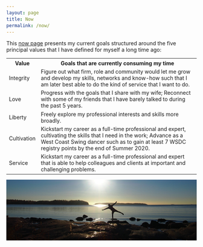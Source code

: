 ```yaml
---
layout: page
title: Now
permalink: /now/
---
```


This [now page][nowabout] presents my current goals structured around the five 
principal values that I have defined for myself a long time ago:

<table>
  <tr>
    <th>Value</th> <th>Goals that are currently consuming my time</th>
  </tr>
  <tr>
    <td>Integrity</td> <td>Figure out what firm, role and community would let 
    me grow and develop my skills, networks and know-how such that I am later 
    best able to do the kind of service that I want to do.</td>
  </tr>
  <tr>
    <td>Love</td> <td>Progress with the goals that I share with my wife; 
    Reconnect with some of my friends that I have barely talked to during the 
    past 5 years.</td>
  </tr>
  <tr>
    <td>Liberty</td> <td>Freely explore my professional interests and skills 
    more broadly.</td>
  </tr>
  <tr>
    <td>Cultivation</td> <td>Kickstart my career as a full-time professional 
    and expert, cultivating the skills that I need in the work; Advance as a 
    West Coast Swing dancer such as to gain at least 7 WSDC registry points by 
    the end of Summer 2020.</td>
  </tr>
  <tr>
    <td>Service</td> <td>Kickstart my career as a full-time professional and 
    expert that is able to help colleagues and clients at important and 
    challenging problems.</td>
  </tr>
</table>

![A silhouette of me balancing over rocks in Lauttasaari in late fall with the sun setting over the sea][photo1]

[photo1]: /assets/photos/flying1000.jpg
[nowabout]: https://nownownow.com/about
